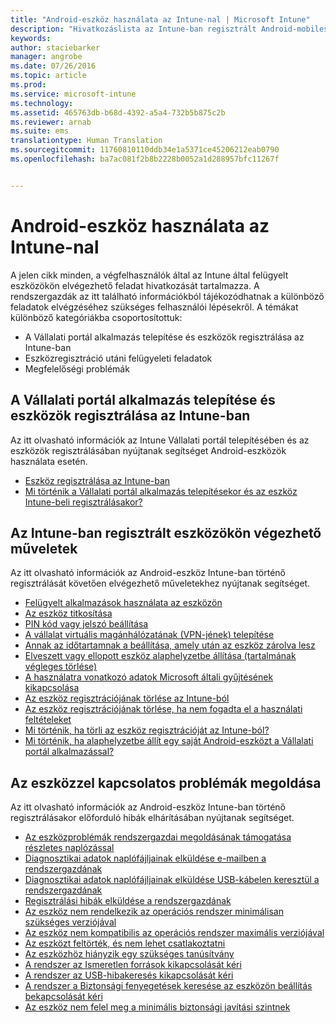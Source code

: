 ```yaml
---
title: "Android-eszköz használata az Intune-nal | Microsoft Intune"
description: "Hivatkozáslista az Intune-ban regisztrált Android-mobileszközökön elvégezhető feladatokhoz"
keywords: 
author: staciebarker
manager: angrobe
ms.date: 07/26/2016
ms.topic: article
ms.prod: 
ms.service: microsoft-intune
ms.technology: 
ms.assetid: 465763db-b68d-4392-a5a4-732b5b875c2b
ms.reviewer: arnab
ms.suite: ems
translationtype: Human Translation
ms.sourcegitcommit: 11760810110ddb34e1a5371ce45206212eab0790
ms.openlocfilehash: ba7ac081f2b8b2228b0052a1d288957bfc11267f


---
```



# Android-eszköz használata az Intune-nal

A jelen cikk minden, a végfelhasználók által az Intune által felügyelt eszközökön elvégezhető feladat hivatkozását tartalmazza. A rendszergazdák az itt található információkból tájékozódhatnak a különböző feladatok elvégzéséhez szükséges felhasználói lépésekről. A témákat különböző kategóriákba csoportosítottuk: 

- A Vállalati portál alkalmazás telepítése és eszközök regisztrálása az Intune-ban 
- Eszközregisztráció utáni felügyeleti feladatok
- Megfelelőségi problémák

## A Vállalati portál alkalmazás telepítése és eszközök regisztrálása az Intune-ban

Az itt olvasható információk az Intune Vállalati portál telepítésében és az eszközök regisztrálásában nyújtanak segítséget Android-eszközök használata esetén.

- [Eszköz regisztrálása az Intune-ban](enroll-your-device-in-Intune-android.md)
- [Mi történik a Vállalati portál alkalmazás telepítésekor és az eszköz Intune-beli regisztrálásakor?](what-happens-if-you-install-the-company-portal-app-and-enroll-your-device-in-intune-android.md)

## Az Intune-ban regisztrált eszközökön végezhető műveletek

Az itt olvasható információk az Android-eszköz Intune-ban történő regisztrálását követően elvégezhető műveletekhez nyújtanak segítséget.

- [Felügyelt alkalmazások használata az eszközön](use-managed-apps-on-your-device-android.md)
- [Az eszköz titkosítása](encrypt-your-device-android.md)
- [PIN kód vagy jelszó beállítása](set-your-pin-or-password-android.md)
- [A vállalat virtuális magánhálózatának (VPN-jének) telepítése](install-your-companys-virtual-private-network-VPN-android.md)
- [Annak az időtartamnak a beállítása, amely után az eszköz zárolva lesz](set-the-amount-of-time-before-your-device-is-locked-android.md)
- [Elveszett vagy ellopott eszköz alaphelyzetbe állítása (tartalmának végleges törlése)](reset-erase-your-lost-or-stolen-device-android.md)
- [A használatra vonatkozó adatok Microsoft általi gyűjtésének kikapcsolása](turn-off-microsoft-usage-data-collection-android.md)
- [Az eszköz regisztrációjának törlése az Intune-ból](unenroll-your-device-from-intune-android.md)
- [Az eszköz regisztrációjának törlése, ha nem fogadta el a használati feltételeket](unenroll-your-device-from-intune-if-you-declined-terms-of-use-android.md)
- [Mi történik, ha törli az eszköz regisztrációját az Intune-ból?](what-happens-if-you-unenroll-your-device-from-intune-android.md)
- [Mi történik, ha alaphelyzetbe állít egy saját Android-eszközt a Vállalati portál alkalmazással?](what-happens-if-you-reset-your-device-using-the-company-portal-android.md)
<!--- - [What is the Rights Management sharing app?](what-is-the-rms-sharing-app-android.md) --->

## Az eszközzel kapcsolatos problémák megoldása

Az itt olvasható információk az Android-eszköz Intune-ban történő regisztrálásakor előforduló hibák elhárításában nyújtanak segítséget.

- [Az eszközproblémák rendszergazdai megoldásának támogatása részletes naplózással](use-verbose-logging-to-help-your-it-administrator-fix-device-issues-android.md)
- [Diagnosztikai adatok naplófájljainak elküldése e-mailben a rendszergazdának](send-diagnostic-data-logs-to-your-it-administrator-using-email-android.md)
- [Diagnosztikai adatok naplófájljainak elküldése USB-kábelen keresztül a rendszergazdának](send-diagnostic-data-logs-to-your-it-administrator-using-a-usb-cable-android.md)
- [Regisztrálási hibák elküldése a rendszergazdának](send-enrollment-errors-to-your-it-administrator-android.md)
- [Az eszköz nem rendelkezik az operációs rendszer minimálisan szükséges verziójával](device-doesnt-have-the-required-minimum-operating-system-version-android.md)
- [Az eszköz nem kompatibilis az operációs rendszer maximális verziójával](device-doesnt-comply-with-maximum-operating-system-version-android.md)
- [Az eszközt feltörték, és nem lehet csatlakoztatni](your-device-is-rooted-and-you-cant-connect-android.md)
- [Az eszközhöz hiányzik egy szükséges tanúsítvány](your-device-is-missing-a-required-certificate-android.md)
- [A rendszer az Ismeretlen források kikapcsolását kéri](you-are-asked-to-turn-off-unknown-sources-android.md)
- [A rendszer az USB-hibakeresés kikapcsolását kéri](you-are-asked-to-turn-off-usb-debugging-android.md)
- [A rendszer a Biztonsági fenyegetések keresése az eszközön beállítás bekapcsolását kéri](you-are-asked-to-turn-on-scan-device-for-security-threats-android.md)
- [Az eszköz nem felel meg a minimális biztonsági javítási szintnek](your-device-does-not-meet-the-minimum-security-patch-android.md)



<!--HONumber=Aug16_HO2-->


